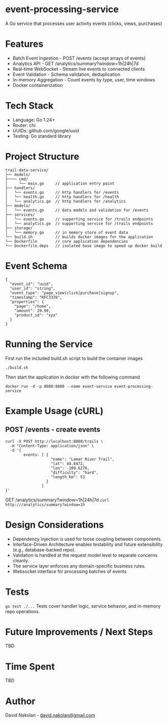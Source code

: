 # event-processing-service
A Go service that processes user activity events (clicks, views, purchases)

# Features
* Batch Event Ingestion - POST /events (accept arrays of events)
* Analytics API - GET /analytics/summary?window=1h|24h|7d
* Real-time WebSocket - Stream live events to connected clients
* Event Validation - Schema validation, deduplication
* In-memory Aggregation - Count events by type, user, time windows
* Docker containerization

# Tech Stack
* Language: Go 1.24+
* Router: chi
* UUIDs: github.com/google/uuid
* Testing: Go standard library

# Project Structure
```
trail-data-service/
├── models/
├──── cmd/
│     └── main.go     // application entry point
├── handlers/
│   └── events.go     // http handlers for /events
│   └── health.go     // http handlers for /health
│   └── analytics.go  // http handlers for /analytics
├── models/
│   └── events.go     // data models and validation for /events
├── services/
│   └── events.go     // supporting service for /trails endpoints
│   └── analytics.go  // supporting service for /trails endpoints
├── storage/
│   └── memory.go     // in memory store of event data
└── build.sh          // builds docker images for the application
└── Dockerfile        // core application dependencies
└── Dockerfile.deps   // isolated base image to speed up docker build
```

# Event Schema
```
{
  "event_id": "uuid",
  "user_id": "string",
  "event_type": "page_view|click|purchase|signup",
  "timestamp": "RFC3339",
  "properties": {
    "page": "/home",
    "amount": 29.99,
    "product_id": "xyz"
  }
}
```

# Running the Service
First run the included build.sh script to build the container images
```
./build.sh
```

Then start the application in docker with the following command
```
docker run -d -p 8080:8080 --name event-service event-processing-service
```


# Example Usage (cURL)
## POST /events - create events
```
curl -X POST http://localhost:8080/trails \
  -H "Content-Type: application/json" \
  -d '{
        events: [ {
                    "name": "Lamar River Trail",
                    "lat": 44.8472,
                    "lon": -109.6278,
                    "difficulty": "hard",
                    "length_km": 53
                  }
                ]
}'
```

GET /analytics/summary?window=1h|24h|7d
```curl http:///analytics/summary?window=1h```

# Design Considerations
* Dependency Injection is used for loose coupling between components.
* Interface-Driven Architecture enables testability and future extensibility (e.g., database-backed repo).
* Validation is handled at the request model level to separate concerns cleanly.
* The service layer enforces any domain-specific business rules.
* Websocket interface for processing batches of events

# Tests
`go test ./...`
Tests cover handler logic, service behavior, and in-memory repo operations.

# Future Improvements / Next Steps
TBD

# Time Spent
TBD

# Author
David Nakolan - david.nakolan@gmail.com
